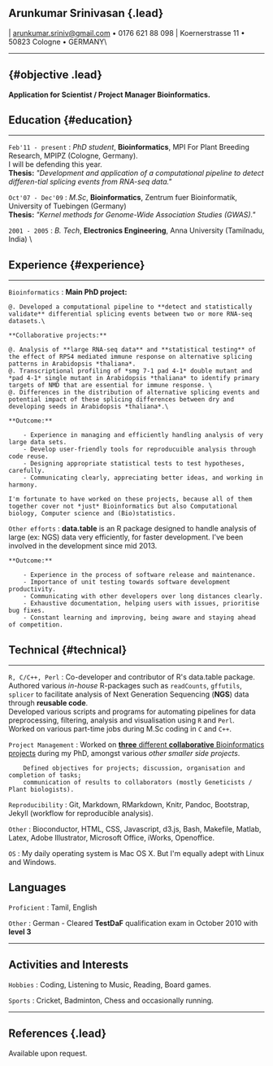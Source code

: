 
## Arunkumar Srinivasan {.lead}

| arunkumar.sriniv@gmail.com • 0176 621 88 098
| Koernerstrasse 11 • 50823 Cologne • GERMANY\

---

##  {#objective .lead}

**Application for Scientist / Project Manager Bioinformatics.**


## Education {#education}

---

`Feb'11 - present`
:   *PhD student*, **Bioinformatics**, MPI For Plant Breeding Research, MPIPZ (Cologne, Germany).\
    I will be defending this year.\
    **Thesis:** *"Development and application of a computational pipeline to detect differen-tial splicing events from RNA-seq data."*

`Oct'07 - Dec'09`
:   *M.Sc*, **Bioinformatics**, Zentrum fuer Bioinformatik, University of Tuebingen (Germany) \
    **Thesis:** *"Kernel methods for Genome-Wide Association Studies (GWAS)."*

`2001 - 2005`
:   *B. Tech*, **Electronics Engineering**, Anna University (Tamilnadu, India) \

## Experience {#experience}

---

`Bioinformatics`
:   **Main PhD project:** 

    @. Developed a computational pipeline to **detect and statistically validate** differential splicing events between two or more RNA-seq datasets.\

    **Collaborative projects:** 

    @. Analysis of **large RNA-seq data** and **statistical testing** of the effect of RPS4 mediated immune response on alternative splicing patterns in Arabidopsis *thaliana*.
    @. Transcriptional profiling of *smg 7-1 pad 4-1* double mutant and *pad 4-1* single mutant in Arabidopsis *thaliana* to identify primary targets of NMD that are essential for immune response. \
    @. Differences in the distribution of alternative splicing events and potential impact of these splicing differences between dry and developing seeds in Arabidopsis *thaliana*.\
    
    **Outcome:** 
    
        - Experience in managing and efficiently handling analysis of very large data sets.
        - Develop user-friendly tools for reproducuible analysis through code reuse.
        - Designing appropriate statistical tests to test hypotheses, carefully.
        - Communicating clearly, appreciating better ideas, and working in harmony.

    I'm fortunate to have worked on these projects, because all of them together cover not *just* Bioinformatics but also Computational biology, Computer science and (Bio)statistics. 
    
`Other efforts`
:   **data.table** is an R package designed to handle analysis of large (ex: NGS) data very efficiently, for faster development. I've been involved in the development since mid 2013.

    **Outcome:** 
    
        - Experience in the process of software release and maintenance.
        - Importance of unit testing towards software development productivity.
        - Communicating with other developers over long distances clearly.
        - Exhaustive documentation, helping users with issues, prioritise bug fixes.
        - Constant learning and improving, being aware and staying ahead of competition.

## Technical {#technical}

---

`R, C/C++, Perl`
:   Co-developer and contributor of R's data.table package. \
    Authored various *in-house* R-packages such as `readCounts`, `gffutils`, `splicer` to facilitate analysis of Next Generation Sequencing (**NGS**) data through **reusable code**. \
    Developed various scripts and programs for automating pipelines for data preprocessing, filtering, analysis and visualisation using `R` and `Perl`.\
    Worked on various part-time jobs during M.Sc coding in `C` and `C++`.

`Project Management`
:   Worked on [**three** different **collaborative** Bioinformatics projects](#experience) during my PhD, amongst various *other smaller side projects*. 
    
        Defined objectives for projects; discussion, organisation and completion of tasks; 
        communication of results to collaborators (mostly Geneticists / Plant biologists).

`Reproducibility`
:   Git, Markdown, RMarkdown, Knitr, Pandoc, Bootstrap, Jekyll (workflow for reproducible analysis).

`Other`
:   Bioconductor, HTML, CSS, Javascript, d3.js, Bash, Makefile, Matlab, Latex, Adobe Illustrator, Microsoft Office, iWorks, Openoffice.


`OS`
:   My daily operating system is Mac OS X. But I'm equally adept with Linux and Windows.

## Languages

`Proficient`
:   Tamil, English

`Other`
:   German - Cleared **TestDaF** qualification exam in October 2010 with **level 3**

---

## Activities and Interests

`Hobbies`
:   Coding, Listening to Music, Reading, Board games.

`Sports`
:   Cricket, Badminton, Chess and occasionally running.

----

## References {.lead}

Available upon request.
